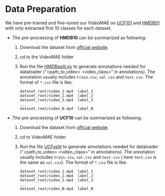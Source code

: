 # Data Preparation

We have pre-trained and fine-tuned our VideoMAE on [UCF101](https://www.crcv.ucf.edu/data/UCF101.php) and [HMDB51](https://serre-lab.clps.brown.edu/resource/hmdb-a-large-human-motion-database/) with only extracted first 10 classes for each dataset.

- The pre-processing of **HMDB10** can be summarized as following:

  1. Download the dataset from [official website](https://serre-lab.clps.brown.edu/resource/hmdb-a-large-human-motion-database/#Downloads).
  2. cd to the VideoMAE folder
  3. Run the file [HMDBsplit.py](Data/HMDBsplit.py) to generate annotations needed for dataloader ("<path_to_video> <video_class>" in annotations). The annotation usually includes `train.csv`, `val.csv` and `test.csv`. The format of `*.csv` file is like:

     ```
     dataset_root/video_1.mp4  label_1
     dataset_root/video_2.mp4  label_2
     dataset_root/video_3.mp4  label_3
     ...
     dataset_root/video_N.mp4  label_N
     ```
- The pre-processing of **UCF10** can be summarized as following:

  1. Download the dataset from [official website](https://www.crcv.ucf.edu/data/UCF101.php).
  2. cd to VideoMAE folder
  3. Run the file [UCFsplit](Data/UCFsplit.py) to generate annotations needed for dataloader ("<path_to_video> <video_class>" in annotations). The annotation usually includes `train.csv`, `val.csv` and `test.csv` ( here `test.csv` is the same as `val.csv`). The format of `*.csv` file is like:

     ```
     dataset_root/video_1.mp4  label_1
     dataset_root/video_2.mp4  label_2
     dataset_root/video_3.mp4  label_3
     ...
     dataset_root/video_N.mp4  label_N
     ```
